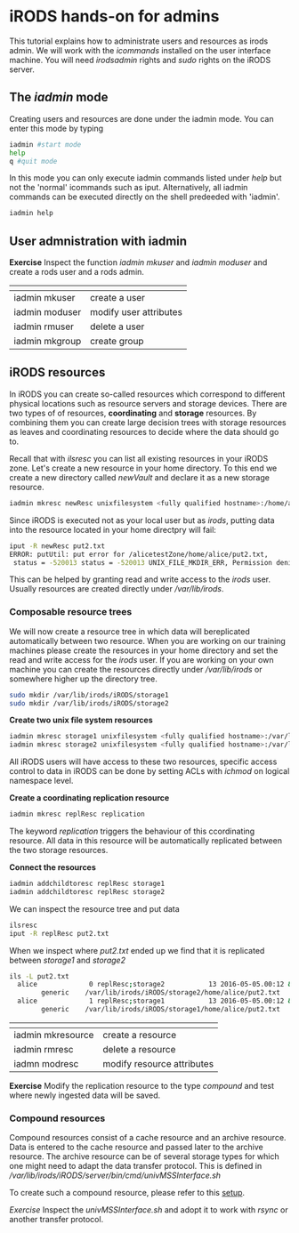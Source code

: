 # iRODS hands-on for admins
This tutorial explains how to administrate users and resources as irods admin.
We will work with the *icommands* installed on the user interface machine. You will need *irodsadmin* rights and *sudo* rights on the iRODS server.

## The *iadmin* mode
Creating users and resources are done under the iadmin mode. You can enter this mode by typing
```sh
iadmin #start mode
help
q #quit mode
```
In this mode you can only execute iadmin commands listed under *help* but not the 'normal' icommands such as iput.
Alternatively, all iadmin commands can be executed directly on the shell predeeded with 'iadmin'.

```sh
iadmin help
```

## User admnistration with iadmin

**Exercise** Inspect the function *iadmin mkuser* and *iadmin moduser* and create a rods user and a rods admin.

[]()  | []()
------|------
iadmin mkuser      | create a user
iadmin moduser     | modify user attributes
iadmin rmuser      | delete a user
iadmin mkgroup     | create group

## iRODS resources
In iRODS you can create so-called resources which correspond to different physical locations such as resource servers and storage devices. 
There are two types of of resources, **coordinating** and **storage** resources. By combining them you can create large decision trees with storage resources as leaves and coordinating resources to decide where the data should go to. 

Recall that with *ilsresc* you can list all existing resources in your iRODS zone.
Let's create a new resource in your home directory. To this end we create a new directory called *newVault* and declare it as a new storage resource.

```sh
iadmin mkresc newResc unixfilesystem <fully qualified hostname>:/home/alice/newVault
```
Since iRODS is executed not as your local user but as *irods*, putting data into the resource located in your home directpry will fail:

```sh
iput -R newResc put2.txt
ERROR: putUtil: put error for /alicetestZone/home/alice/put2.txt, 
 status = -520013 status = -520013 UNIX_FILE_MKDIR_ERR, Permission denied
```

This can be helped by granting read and write access to the *irods* user.
Usually resources are created directly under */var/lib/irods*. 

### Composable resource trees

We will now create a resource tree in which data will bereplicated automatically between two resource. 
When you are working on our training machines please create the resources in your home directory and set the read and write access for the *irods* user. If you are working on your own machine you can create the resources directly under */var/lib/irods* or somewhere higher up the directory tree.
```sh
sudo mkdir /var/lib/irods/iRODS/storage1
sudo mkdir /var/lib/irods/iRODS/storage2
```

**Create two unix file system resources**
```sh
iadmin mkresc storage1 unixfilesystem <fully qualified hostname>:/var/lib/irods/iRODS/storage1
iadmin mkresc storage2 unixfilesystem <fully qualified hostname>:/var/lib/irods/iRODS/storage2
```
All iRODS users will have access to these two resources, specific access control to data in iRODS can be done by setting ACLs with *ichmod* on logical namespace level. 

**Create a coordinating replication resource**
```sh
iadmin mkresc replResc replication
```
The keyword *replication* triggers the behaviour of this ccordinating resource. All data in this resource will be automatically replicated between the two storage resources.

**Connect the resources**
```sh
iadmin addchildtoresc replResc storage1
iadmin addchildtoresc replResc storage2
```

We can inspect the resource tree and put data
```sh
ilsresc
iput -R replResc put2.txt
```
When we inspect where *put2.txt* ended up we find that it is replicated between *storage1* and *storage2*

```sh
ils -L put2.txt
  alice             0 replResc;storage2           13 2016-05-05.00:12 & put2.txt
        generic    /var/lib/irods/iRODS/storage2/home/alice/put2.txt
  alice             1 replResc;storage1           13 2016-05-05.00:12 & put2.txt
        generic    /var/lib/irods/iRODS/storage1/home/alice/put2.txt
```

[]()  | []()
------|------
iadmin mkresource  | create a resource
iadmin rmresc      | delete a resource
iadmn modresc     | modify resource attributes

**Exercise** Modify the replication resource to the type *compound* and test where newly ingested data will be saved.

### Compound resources
Compound resources consist of a cache resource and an archive resource. Data is entered to the cache resource and passed later to the archive resource. 
The archive resource can be of several storage types for which one might need to adapt the data transfer protocol. This is defined in */var/lib/irods/iRODS/server/bin/cmd/univMSSInterface.sh*

To create such a compound resource, please refer to this [setup](https://github.com/trel/irods-compound-resource/blob/master/SETUP.md).

*Exercise* Inspect the *univMSSInterface.sh* and adopt it to work with *rsync* or another transfer protocol.





